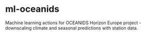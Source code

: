 # ml-oceanids
Machine learning actions for OCEANIDS Horizon Europe project - downscaling climate and seasonal predictions with station data.